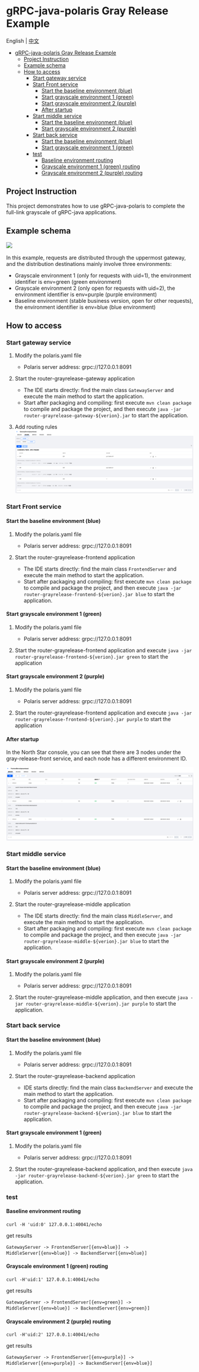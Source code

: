 # gRPC-java-polaris Gray Release Example

English | [中文](./README-zh.md)

<!-- TOC -->
* [gRPC-java-polaris Gray Release Example](#grpc-java-polaris-gray-release-example)
  * [Project Instruction](#project-instruction)
  * [Example schema](#example-schema)
  * [How to access](#how-to-access)
    * [Start gateway service](#start-gateway-service)
    * [Start Front service](#start-front-service)
      * [Start the baseline environment (blue)](#start-the-baseline-environment--blue-)
      * [Start grayscale environment 1 (green)](#start-grayscale-environment-1--green-)
      * [Start grayscale environment 2 (purple)](#start-grayscale-environment-2--purple-)
      * [After startup](#after-startup)
    * [Start middle service](#start-middle-service)
      * [Start the baseline environment (blue)](#start-the-baseline-environment--blue-)
      * [Start grayscale environment 2 (purple)](#start-grayscale-environment-2--purple-)
    * [Start back service](#start-back-service)
      * [Start the baseline environment (blue)](#start-the-baseline-environment--blue-)
      * [Start grayscale environment 1 (green)](#start-grayscale-environment-1--green-)
    * [test](#test)
      * [Baseline environment routing](#baseline-environment-routing)
      * [Grayscale environment 1 (green) routing](#grayscale-environment-1--green--routing)
      * [Grayscale environment 2 (purple) routing](#grayscale-environment-2--purple--routing)
<!-- TOC -->

## Project Instruction

This project demonstrates how to use gRPC-java-polaris to complete the full-link grayscale of gRPC-java applications.

## Example schema

![](https://qcloudimg.tencent-cloud.cn/raw/488182fd3001b3e77d9450e2c8798ff3.png)

In this example, requests are distributed through the uppermost gateway, and the distribution destinations mainly involve three environments:
- Grayscale environment 1 (only for requests with uid=1), the environment identifier is env=green (green environment)
- Grayscale environment 2 (only open for requests with uid=2), the environment identifier is env=purple (purple environment)
- Baseline environment (stable business version, open for other requests), the environment identifier is env=blue (blue environment)

## How to access

### Start gateway service
1. Modify the polaris.yaml file
   - Polaris server address: grpc://127.0.0.1:8091

2. Start the router-grayrelease-gateway application

   - The IDE starts directly: find the main class `GatewayServer` and execute the main method to start the application.
   - Start after packaging and compiling: first execute `mvn clean package` to compile and package the project, and then execute `java -jar router-grayrelease-gateway-${verion}.jar` to start the application.

3. Add routing rules
   ![](./image/gateway_route_rule.png)

### Start Front service

#### Start the baseline environment (blue)

1. Modify the polaris.yaml file
   - Polaris server address: grpc://127.0.0.1:8091

2. Start the router-grayrelease-frontend application

   - The IDE starts directly: find the main class `FrontendServer` and execute the main method to start the application.
   - Start after packaging and compiling: first execute `mvn clean package` to compile and package the project, and then execute `java -jar router-grayrelease-frontend-${verion}.jar blue` to start the application.

#### Start grayscale environment 1 (green)

1. Modify the polaris.yaml file
   - Polaris server address: grpc://127.0.0.1:8091

2. Start the router-grayrelease-frontend application and execute `java -jar router-grayrelease-frontend-${verion}.jar green` to start the application

#### Start grayscale environment 2 (purple)

1. Modify the polaris.yaml file
   - Polaris server address: grpc://127.0.0.1:8091

2. Start the router-grayrelease-frontend application and execute `java -jar router-grayrelease-frontend-${verion}.jar purple` to start the application

#### After startup

In the North Star console, you can see that there are 3 nodes under the gray-release-front service, and each node has a different environment ID.

![](./image/frontend_instance_list.png)

### Start middle service

#### Start the baseline environment (blue)

1. Modify the polaris.yaml file
   - Polaris server address: grpc://127.0.0.1:8091

2. Start the router-grayrelease-middle application

   - The IDE starts directly: find the main class `MiddleServer`, and execute the main method to start the application.
   - Start after packaging and compiling: first execute `mvn clean package` to compile and package the project, and then execute `java -jar router-grayrelease-middle-${verion}.jar blue` to start the application.


#### Start grayscale environment 2 (purple)

1. Modify the polaris.yaml file
   - Polaris server address: grpc://127.0.0.1:8091

2. Start the router-grayrelease-middle application, and then execute `java -jar router-grayrelease-middle-${verion}.jar purple` to start the application.

### Start back service

#### Start the baseline environment (blue)

1. Modify the polaris.yaml file
   - Polaris server address: grpc://127.0.0.1:8091

2. Start the router-grayrelease-backend application

   - IDE starts directly: find the main class `BackendServer` and execute the main method to start the application.
   - Start after packaging and compiling: first execute `mvn clean package` to compile and package the project, and then execute `java -jar router-grayrelease-backend-${verion}.jar blue` to start the application.

#### Start grayscale environment 1 (green)

1. Modify the polaris.yaml file
   - Polaris server address: grpc://127.0.0.1:8091

2. Start the router-grayrelease-backend application, and then execute `java -jar router-grayrelease-backend-${verion}.jar green` to start the application.

### test

#### Baseline environment routing

````
curl -H 'uid:0' 127.0.0.1:40041/echo
````
get results
````
GatewayServer -> FrontendServer[{env=blue}] -> MiddleServer[{env=blue}] -> BackendServer[{env=blue}]
````

#### Grayscale environment 1 (green) routing

````
curl -H'uid:1' 127.0.0.1:40041/echo
````
get results
````
GatewayServer -> FrontendServer[{env=green}] -> MiddleServer[{env=blue}] -> BackendServer[{env=green}]
````

#### Grayscale environment 2 (purple) routing

````
curl -H'uid:2' 127.0.0.1:40041/echo
````
get results
````
GatewayServer -> FrontendServer[{env=purple}] -> MiddleServer[{env=purple}] -> BackendServer[{env=blue}]
````